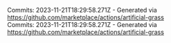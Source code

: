 Commits: 2023-11-21T18:29:58.271Z - Generated via https://github.com/marketplace/actions/artificial-grass
<br>
Commits: 2023-11-21T18:29:58.271Z - Generated via https://github.com/marketplace/actions/artificial-grass
<br>
